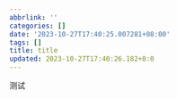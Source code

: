 ```yaml
---
abbrlink: ''
categories: []
date: '2023-10-27T17:40:25.007281+08:00'
tags: []
title: title
updated: 2023-10-27T17:40:26.182+8:0
---
```

测试
